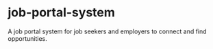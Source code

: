 # job-portal-system
A job portal system for job seekers and employers to connect and find opportunities.
